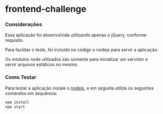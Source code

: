 # frontend-challenge #

### **Considerações** ###
Essa aplicação foi desenvolvida utilizando apenas o jQuery, conforme requisito.

Para facilitar o teste, foi incluído no código o nodejs para servir a aplicação.

Os módulos node utilizados são somente para inicializar um servidor e servir arquivos estáticos no mesmo.

### **Como Testar** ###
Para testar a aplicação instale o [nodejs](https://nodejs.org/en/download/package-manager/), e em seguida utilize os seguintes comandos em sequência:

```javascript
npm install
npm start
``` 
